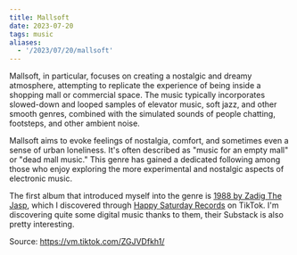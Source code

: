 ```yaml
---
title: Mallsoft
date: 2023-07-20
tags: music
aliases:
  - '/2023/07/20/mallsoft'
---
```

Mallsoft, in particular, focuses on creating a nostalgic and dreamy atmosphere, attempting to replicate the experience of being inside a shopping mall or commercial space. The music typically incorporates slowed-down and looped samples of elevator music, soft jazz, and other smooth genres, combined with the simulated sounds of people chatting, footsteps, and other ambient noise.

Mallsoft aims to evoke feelings of nostalgia, comfort, and sometimes even a sense of urban loneliness. It's often described as "music for an empty mall" or "dead mall music." This genre has gained a dedicated following among those who enjoy exploring the more experimental and nostalgic aspects of electronic music.

The first album that introduced myself into the genre is [1988 by Zadig The Jasp](https://zadigthejasp.bandcamp.com/album/1988), which I discovered through [Happy Saturday Records](https://linktr.ee/HappySaturdayRecords) on TikTok. I'm discovering quite some digital music thanks to them, their Substack is also pretty interesting.

Source: https://vm.tiktok.com/ZGJVDfkh1/